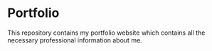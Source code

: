 # Portfolio
This repository contains my portfolio website which contains all the necessary professional information about me. 

